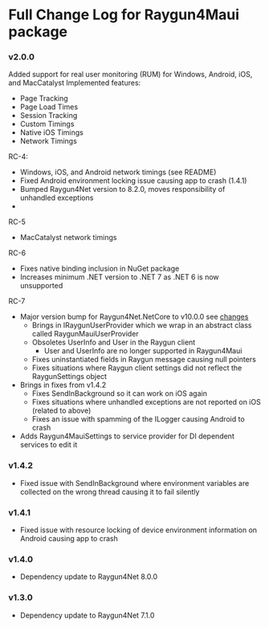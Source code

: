 # Full Change Log for Raygun4Maui package

### v2.0.0
Added support for real user monitoring (RUM) for Windows, Android, iOS, and MacCatalyst
Implemented features:
- Page Tracking
- Page Load Times
- Session Tracking
- Custom Timings
- Native iOS Timings
- Network Timings

RC-4:
- Windows, iOS, and Android network timings (see README)
- Fixed Android environment locking issue causing app to crash (1.4.1)
- Bumped Raygun4Net version to 8.2.0, moves responsibility of unhandled exceptions
- 
RC-5
- MacCatalyst network timings

RC-6
- Fixes native binding inclusion in NuGet package
- Increases minimum .NET version to .NET 7 as .NET 6 is now unsupported

RC-7
- Major version bump for Raygun4Net.NetCore to v10.0.0 see [changes](https://github.com/MindscapeHQ/raygun4net/blob/master/CHANGE-LOG.md)
  - Brings in IRaygunUserProvider which we wrap in an abstract class called RaygunMauiUserProvider
  - Obsoletes UserInfo and User in the Raygun client
    - User and UserInfo are no longer supported in Raygun4Maui
  - Fixes uninstantiated fields in Raygun message causing null pointers
  - Fixes situations where Raygun client settings did not reflect the RaygunSettings object
- Brings in fixes from v1.4.2
  - Fixes SendInBackground so it can work on iOS again
  - Fixes situations where unhandled exceptions are not reported on iOS (related to above)
  - Fixes an issue with spamming of the ILogger causing Android to crash
- Adds Raygun4MauiSettings to service provider for DI dependent services to edit it

### v1.4.2
- Fixed issue with SendInBackground where environment variables are collected on the wrong thread causing it to fail silently

### v1.4.1
- Fixed issue with resource locking of device environment information on Android causing app to crash

### v1.4.0
- Dependency update to Raygun4Net 8.0.0

### v1.3.0
- Dependency update to Raygun4Net 7.1.0
